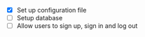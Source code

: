 - [x] Set up configuration file
- [ ] Setup database
- [ ] Allow users to sign up, sign in and log out